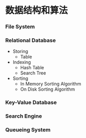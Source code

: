 # 数据结构和算法

### File System

### Relational Database
- Storing
  - Table
- Indexing
  - Hash Table
  - Search Tree
- Sorting
  - In Memory Sorting Algorithm
  - On Disk Sorting Algorithm

### Key-Value Database

### Search Engine

### Queueing System
